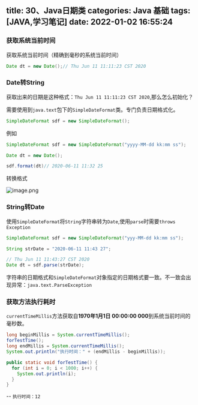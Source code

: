 title: 30、Java日期类
categories: Java 基础
tags: [JAVA,学习笔记]
date: 2022-01-02 16:55:24
---
### 获取系统当前时间

获取系统当前时间（精确到毫秒的系统当前时间）

```java
Date dt = new Date();// Thu Jun 11 11:11:23 CST 2020
```

### Date转String

获取出来的日期是这种格式：`Thu Jun 11 11:11:23 CST 2020`,那么怎么初始化？

需要使用到`java.text`包下的`SimpleDateFormat`类。专门负责日期格式化。

```java
SimpleDateFormat sdf = new SimpleDateFormat();
```

例如

```java
SimpleDateFormat sdf = new SimpleDateFormat("yyyy-MM-dd kk:mm ss");
```

```java
Date dt = new Date();
```

```java
sdf.format(dt)// 2020-06-11 11:32 25
```

转换格式


![image.png](http://qiniu-note-image.ctong.top/note/images/image-74ce7f657ede4347852a8f72ed7270bd.png)

### String转Date

使用`SimpleDateFormat`将`String`字符串转为`Date`,使用`parse`时需要`throws  Exception`

```java
SimpleDateFormat sdf = new SimpleDateFormat("yyy-MM-dd kk:mm ss");
```

```java
String strDate = "2020-06-11 11:43 27";
```

```java
// Thu Jun 11 11:43:27 CST 2020
Date dt = sdf.parse(strDate);
```

字符串的日期格式和`SimpleDateFormat`对象指定的日期格式要一致。不一致会出现异常：`java.text.ParseException`



### 获取方法执行耗时

`currentTimeMillis`方法获取自**1970年1月1日 00:00:00 000**到系统当前时间的毫秒数。

```java
long beginMillis = System.currentTimeMillis();
forTestTime();
long endMillis = System.currentTimeMillis();
System.out.println("执行时间：" + (endMillis - beginMillis));
```

```java
public static void forTestTime() {
  for (int i = 0; i < 1000; i++) {
    System.out.println(i);
  }
}
```

\-- `执行时间：12`